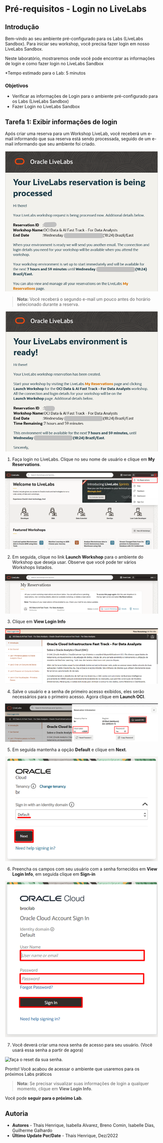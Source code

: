 # Pré-requisitos - Login no LiveLabs

## Introdução

Bem-vindo ao seu ambiente pré-configurado para os Labs (LiveLabs Sandbox).
Para iniciar seu workshop, você precisa fazer login em nosso LiveLabs Sandbox.

Neste laboratório, mostraremos onde você pode encontrar as informações de login e como fazer login no LiveLabs Sandbox

*Tempo estimado para o Lab: 5 minutos

### Objetivos

- Verificar as informações de Login para o ambiente pré-configurado para os Labs (LiveLabs Sandbox) 
- Fazer Login no LiveLabs Sandbox


## Tarefa 1: Exibir informações de login

Após criar uma reserva para um Workshop LiveLab, você receberá um e-mail informando que sua reserva está sendo processada, seguido de um e-mail informando que seu ambiente foi criado.

  ![E-mail de Reserva do ambiente](images/reservation-email.png " ")

  >**Nota:** Você receberá o segundo e-mail um pouco antes do horário selecionado durante a reserva.

  ![E-mail de criação do ambiente ](images/creation-email.png " ")

 1. Faça login no LiveLabs. Clique no seu nome de usuário e clique em **My Reservations**.

  ![My reservations](images/my-reservations.png " ")

 2. Em seguida, clique no link **Launch Workshop** para o ambiente do Workshop que deseja usar. Observe que você pode ter vários Workshops listados.

  ![Launch Workshop](images/launch-workshop.png " ")

3. Clique em **View Login Info**

  ![Clique em View Login Info](images/view-login-information.png " ")

4. Salve o usuário e a senha de primeiro acesso exibidos, eles serão necessários para o primeiro acesso. Agora clique em **Launch OCI**.

  ![Informações de Login](images/salve-credential-launch.png " ")

5. Em seguida mantenha a opção **Default** e clique em **Next**.

![Mantenha Default](.\images\access-tenancy-livelabs.png) 

6. Preencha os campos com seu usuário com a senha fornecidos em **View Login Info**, em seguida clique em **Sign-in**

![Preencha as informações](.\images\put-credentials.png) 

7. Você deverá criar uma nova senha de acesso para seu usuário. (Você usará essa senha a partir de agora)

![faça o reset da sua senha](.\images\reset-password.png).

Pronto! Você acabou de acessar o ambiente que usaremos para os próximos Labs práticos

>**Nota:** Se precisar visualizar suas informações de login a qualquer momento, clique em **View Login Info**.

Você pode **seguir para o próximo Lab**.

## Autoria

- **Autores** - Thais Henrique, Isabella Alvarez, Breno Comin, Isabelle Dias, Guilherme Galhardo
- **Último Update Por/Date** - Thais Henrique, Dez/2022